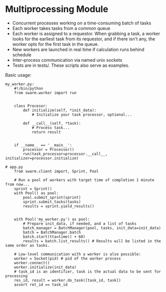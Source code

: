 # Multiprocessing Module

- Concurrent processes working on a time-consuming batch of tasks
- Each worker takes tasks from a common queue
- Each worker is assigned to a requestor.  When grabbing a task, a worker looks
    for the earliest task from its requestor, and if there isn't any, the worker opts for
    the first task in the queue.
- New workers are launched in real time if calculation runs behind schedule
- Inter-process communication via named unix sockets
- Tests are in tests/.  These scripts also serve as examples.

Basic usage:

    my_worker.py:
        #!/bin/python
        from swarm.worker import run


        class Procesor:
            def initialize(self, *init_data):
                # Initialize your task processor, optional...

            def __call__(self, *task):
                # Process task...
                return result


        if __name__ == '__main__':
            processor = Processor()
            run(task_processor=processor.__call__, initializer=processor.initialize)     

    # app.py
        from swarm.client import, Sprint, Pool
        
        # Run a pool of workers with target time of completion 1 minute from now...
        sprint = Sprint()
        with Pool() as pool:
            pool.submit_sprint(sprint)
            sprint.submit_tasks(tasks)
            results = sprint.yield_results()


        with Pool('my_worker.py') as pool:
            # Prepare init_data, if needed, and a list of tasks
            batch_manager = BatchManager(pool, tasks, init_data=init_data)
            batch = BatchManager.batch
            batch.start(tta=time() + 60)
            results = batch.list_results() # Results will be listed in the same order as tasks.

        # Low-level communication with a worker is also possible:
        worker = Socket(pid) # pid of the worker process
        worker.connect()
        worker.initialize(init_data)
        # task_id is an identifier, task is the actual data to be sent for processing
        res_id, result = worker.do_task([task_id, task])  
        assert ret_id == task_id
